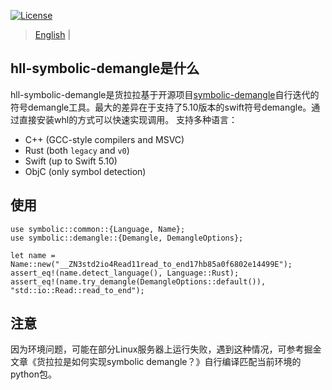 [![License](https://img.shields.io/badge/License-Apache%202.0-orange.svg)](https://github.com/HuolalaTech/hll-symbolic-demangle/blob/main/LICENSE.txt) 

> [English](https://github.com/huolalatech/hll-symbolic-demangle/blob/master/README.md) | 

## hll-symbolic-demangle是什么

hll-symbolic-demangle是货拉拉基于开源项目[symbolic-demangle](https://github.com/getsentry/symbolic/blob/master/symbolic-demangle/README.md)自行迭代的符号demangle工具。最大的差异在于支持了5.10版本的swift符号demangle。通过直接安装whl的方式可以快速实现调用。
支持多种语言：

* C++ (GCC-style compilers and MSVC)
* Rust (both `legacy` and `v0`)
* Swift (up to Swift 5.10)
* ObjC (only symbol detection)

## 使用

```
use symbolic::common::{Language, Name};
use symbolic::demangle::{Demangle, DemangleOptions};

let name = Name::new("__ZN3std2io4Read11read_to_end17hb85a0f6802e14499E");
assert_eq!(name.detect_language(), Language::Rust);
assert_eq!(name.try_demangle(DemangleOptions::default()), "std::io::Read::read_to_end");
```


## 注意

因为环境问题，可能在部分Linux服务器上运行失败，遇到这种情况，可参考掘金文章《货拉拉是如何实现symbolic demangle？》自行编译匹配当前环境的python包。
